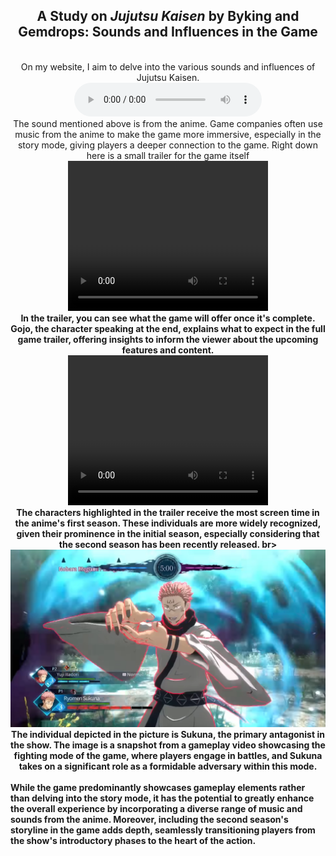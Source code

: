 <title></title>
<head></head>
<body>
  <center>
    <h2>A Study on <i>Jujutsu Kaisen</i> by Byking and Gemdrops: Sounds and Influences in the Game</h2>
  <br>On my website, I aim to delve into the various sounds and influences of Jujutsu Kaisen.
  <br><audio controls>
  <source src="horse.ogg" type="audio/ogg">
  <source src="Special.mp3" type="audio/mpeg">
</audio>
  <br>The sound mentioned above is from the anime. Game companies often use music from the anime to make the game more immersive, especially in the story mode, giving players a deeper connection to the game.
 <b></b> Right down here is a small trailer for the game itself<b>   
<br><video width="320" height="240" controls>
  <source src="JJK.mp4" type="video/mp4">
  <source src="movie.ogg" type="video/ogg">
</video>
  <br>In the trailer, you can see what the game will offer once it's complete. Gojo, the character speaking at the end, explains what to expect in the full game trailer, offering insights to inform the viewer about the upcoming features and content.
<br><video width="320" height="240" controls>
  <source src="JJK2.mp4" type="video/mp4">
  <source src="movie.ogg" type="video/ogg">
</video>
  <br>The characters highlighted in the trailer receive the most screen time in the anime's first season. These individuals are more widely recognized, given their prominence in the initial season, especially considering that the second season has been recently released.
br><img src="Sukuna2.jpg">
  <br>The individual depicted in the picture is Sukuna, the primary antagonist in the show. The image is a snapshot from a gameplay video showcasing the fighting mode of the game, where players engage in battles, and Sukuna takes on a significant role as a formidable adversary within this mode.
  </center>
<br>While the game predominantly showcases gameplay elements rather than delving into the story mode, it has the potential to greatly enhance the overall experience by incorporating a diverse range of music and sounds from the anime. Moreover, including the second season's storyline in the game adds depth, seamlessly transitioning players from the show's introductory phases to the heart of the action.
